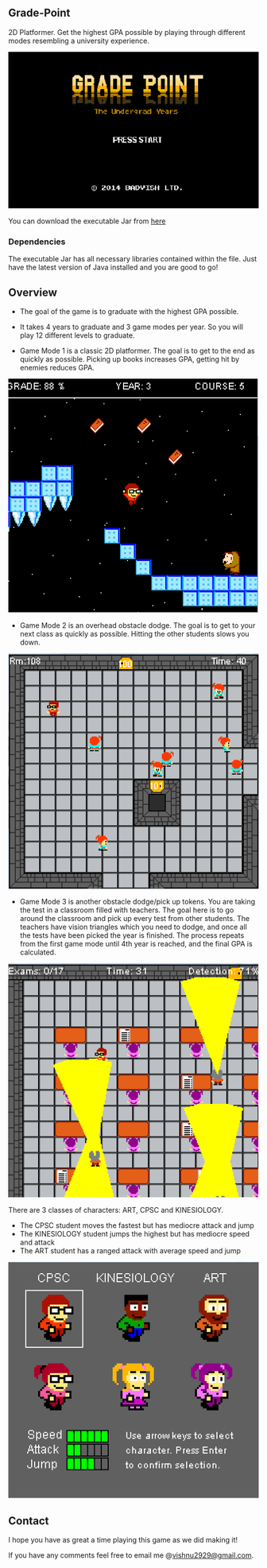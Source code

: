 [//]: # (Image References)

[image1]: ./Resources/Backgrounds/GradePoint2.png 
[image2]: ./Resources/Backgrounds/mode1.png 
[image3]: ./Resources/Backgrounds/mode2.png
[image4]: ./Resources/Backgrounds/mode3.png 
[image5]: ./Resources/Backgrounds/characterselect.png 

## Grade-Point
2D Platformer. Get the highest GPA possible by playing through different modes resembling a university experience.

![An image](./Resources/Backgrounds/GradePoint2.png) <!-- .element height="50%" width="50%" --><!-- .element height="50%" width="50%" -->

You can download the executable Jar from [here](http://www.vishnuraj.ca/GradePoint.jar)


### Dependencies
The executable Jar has all necessary libraries contained within the file. Just have the latest version of Java installed and you are good to go!

Overview
---
* The goal of the game is to graduate with the highest GPA possible.

* It takes 4 years to graduate and 3 game modes per year. So you will play 12 different levels to graduate.

* Game Mode 1 is a classic 2D platformer. The goal is to get to the end as quickly as possible.
Picking up books increases GPA, getting hit by enemies reduces GPA.

![alt text][image2]<!-- .element height="50%" width="50%" -->

* Game Mode 2 is an overhead obstacle dodge. The goal is to get to your next class as quickly as possible.
Hitting the other students slows you down.

![alt text][image3]<!-- .element height="50%" width="50%" -->

* Game Mode 3 is another obstacle dodge/pick up tokens. You are taking the test in a classroom filled with teachers.
The goal here is to go around the classroom and pick up every test from other students. The teachers have vision triangles which 
you need to dodge, and once all the tests have been picked the year is finished. The process repeats from the first game mode until
4th year is reached, and the final GPA is calculated.

![alt text][image4]<!-- .element height="50%" width="50%" -->

There are 3 classes of characters: ART, CPSC and KINESIOLOGY. 
* The CPSC student moves the fastest but has mediocre attack and jump
* The KINESIOLOGY student jumps the highest but has mediocre speed and attack
* The ART student has a ranged attack with average speed and jump

![alt text][image5]<!-- .element height="50%" width="50%" -->

Contact
---
I hope you have as great a time playing this game as we did making it!

If you have any comments feel free to email me @vishnu2929@gmail.com.
